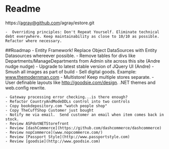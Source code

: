 # Readme

https://agray@github.com/agray/estore.git

	-  Overriding principles: Don't Repeat Yourself. Eliminate technical debt everywhere. Keep maintainability as close to 10/10 as possible. Refactor where necessary.
	
##Roadmap
	- Entity Framework! Replace Object DataSources with Entity Datasources whereever possible.
	- Remove tables for divs like Departments/ManageDepartments from Admin site across this site (Andre nudge nudge)
	- Upgrade to latest stable version of JQuery UI (Andre)
	- Smush all images as part of build
	- Sell digital goods. Example: www.themodernman.com
    - Multistore!  Keep multiple stores separate.
    - User definable layouts like http://goodsie.com/design. .NET themes and web.config rewrite.
	
	- Gateway processing error checking...is there enough?
    - Refactor CountryAndModeDDLs control into two controls
	- Copy bookdepository.com "watch people shop"
    - Copy TheCuffShop Customer just bought
    - Notify me via email.  Send customer an email when item comes back in stock.
	- Review ASPdotNETStorefront
    - Review [dashCommerce](https://github.com/dashcommerce/dashcommerce)
    - Review nopCommerce](www.nopcommerce.com/)
    - Review [Passport Style](http://www.passportstyle.com)
    - Review [goodsie](http://www.goodsie.com)